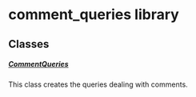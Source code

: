



# comment_queries library











## Classes

##### [CommentQueries](../utils_comment_queries/CommentQueries-class.md)



This class creates the queries dealing with comments.















